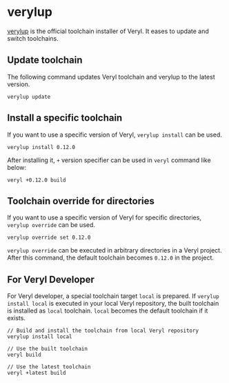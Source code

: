# verylup

[verylup](https://github.com/veryl-lang/verylup) is the official toolchain installer of Veryl.
It eases to update and switch toolchains.

## Update toolchain

The following command updates Veryl toolchain and verylup to the latest version.

```
verylup update
```

## Install a specific toolchain

If you want to use a specific version of Veryl, `verylup install` can be used.

```
verylup install 0.12.0
```

After installing it, `+` version specifier can be used in `veryl` command like below:

```
veryl +0.12.0 build
```

## Toolchain override for directories

If you want to use a specific version of Veryl for specific directories, `verylup override` can be used.

```
verylup override set 0.12.0
```

`verylup override` can be executed in arbitrary directories in a Veryl project.
After this command, the default toolchain becomes `0.12.0` in the project.

## For Veryl Developer

For Veryl developer, a special toolchain target `local` is prepared.
If `verylup install local` is executed in your local Veryl repository, the built toolchain is installed as `local` toolchain.
`local` becomes the default toolchain if it exists.

```
// Build and install the toolchain from local Veryl repository
verylup install local

// Use the built toolchain
veryl build

// Use the latest toolchain
veryl +latest build
```

